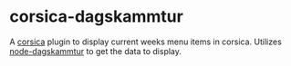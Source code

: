 # corsica-dagskammtur

A [corsica](https://github.com/mozilla/corsica) plugin to display current weeks
menu items in corsica. Utilizes
[node-dagskammtur](https://github.com/stebbib/node-dagskammtur) to get the data
to display.


